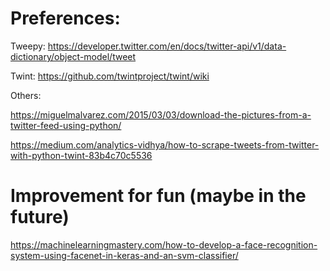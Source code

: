 # Preferences:

Tweepy:
https://developer.twitter.com/en/docs/twitter-api/v1/data-dictionary/object-model/tweet

Twint:
https://github.com/twintproject/twint/wiki

Others:

https://miguelmalvarez.com/2015/03/03/download-the-pictures-from-a-twitter-feed-using-python/

https://medium.com/analytics-vidhya/how-to-scrape-tweets-from-twitter-with-python-twint-83b4c70c5536

# Improvement for fun (maybe in the future)
https://machinelearningmastery.com/how-to-develop-a-face-recognition-system-using-facenet-in-keras-and-an-svm-classifier/
